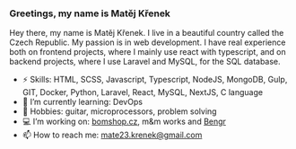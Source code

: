 ### Greetings, my name is Matěj Křenek

Hey there, my name is Matěj Křenek. I live in a beautiful country called the Czech Republic. My passion is in web development. I have real experience both on frontend projects, where I mainly use react with typescript, and on backend projects, where I use Laravel and MySQL, for the SQL database.

- ⚡ Skills: HTML, SCSS, Javascript, Typescript, NodeJS, MongoDB, Gulp, GIT, Docker, Python, Laravel, React, MySQL, NextJS, C language
- 🌱 I’m currently learning: DevOps 
- 🐴 Hobbies: guitar, microprocessors, problem solving
- 💻 I’m working on: [bomshop.cz](https://bomshop.cz/), m&m works and [Bengr](https://github.com/bengr-digital)
- 📫 How to reach me: [mate23.krenek@gmail.com](mailto:mate23.krenek@gmail.com)




